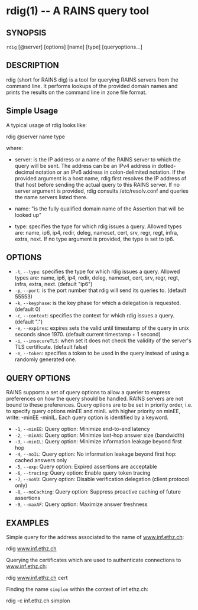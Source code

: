 rdig(1) -- A RAINS query tool
=================================

## SYNOPSIS

`rdig`  [@server] [options] [name] [type] [queryoptions...]

## DESCRIPTION

rdig (short for RAINS dig) is a tool for querying RAINS servers from the command line. It performs
lookups of the provided domain names and prints the results on the command line in zone file format.

## Simple Usage

A typical usage of rdig looks like:

rdig @server name type

where:
* server: is the IP address or a name of the RAINS server to which the query will be sent. The
    address can be an IPv4 address in dotted-decimal notation or an IPv6 address in colon-delimited
    notation. If the provided argument is a host name, rdig first resolves the IP address of that
    host before sending the actual query to this RAINS server. If no server argument is provided,
    rdig consults /etc/resolv.conf and queries the name servers listed there.

* name: "is the fully qualified domain name of the Assertion that will be looked up"

* type: specifies the type for which rdig issues a query. Allowed types are: name, ip6, ip4, redir,
  deleg, nameset, cert, srv, regr, regt, infra, extra, next. If no type argument is provided, the
  type is set to ip6.

## OPTIONS

* `-t`, `--type`: specifies the type for which rdig issues a query. Allowed types are: name, ip6,
  ip4, redir, deleg, nameset, cert, srv, regr, regt, infra, extra, next. (default "ip6")
* `-p`, `--port`: is the port number that rdig will send its queries to. (default 55553)
* `-k`, `--keyphase`: is the key phase for which a delegation is requested. (default 0)
* `-c`, `--context`: specifies the context for which rdig issues a query. (default ".")
* `-e`, `--expires`: expires sets the valid until timestamp of the query in unix seconds since 1970.
  (default current timestamp + 1 second)
* `-i`, `--insecureTLS`: when set it does not check the validity of the server's TLS certificate.
  (default false)
* `-n`, `--token`: specifies a token to be used in the query instead of using a randomly generated
  one.

## QUERY OPTIONS

RAINS supports a set of query options to allow a querier to express preferences on how the query
should be handled. RAINS servers are not bound to these preferences. Query options are to be set in
priority order, i.e. to specify query options minEE and minIL with higher priority on minEE, write:
-minEE -minIL. Each query option is identified by a keyword.

* `-1`, `--minEE`: Query option: Minimize end-to-end latency
* `-2`, `--minAS`: Query option: Minimize last-hop answer size (bandwidth)
* `-3`, `--minIL`: Query option: Minimize information leakage beyond first hop
* `-4`, `--noIL`: Query option: No information leakage beyond first hop: cached answers only
* `-5`, `--exp`: Query option: Expired assertions are acceptable
* `-6`, `--tracing`: Query option: Enable query token tracing
* `-7`, `--noVD`: Query option: Disable verification delegation (client protocol only)
* `-8`, `--noCaching`: Query option: Suppress proactive caching of future assertions
* `-9`, `--maxAF`: Query option: Maximize answer freshness

## EXAMPLES

Simple query for the address associated to the name of www.inf.ethz.ch:

rdig www.inf.ethz.ch

Querying the certificates which are used to authenticate connections to www.inf.ethz.ch:

rdig www.inf.ethz.ch cert

Finding the name `simplon` within the context of inf.ethz.ch:

rdig -c inf.ethz.ch simplon
